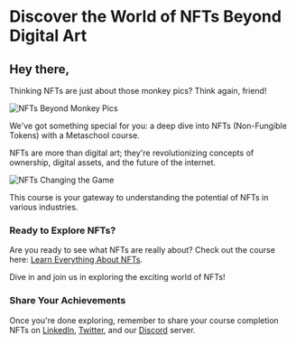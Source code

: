 # Discover the World of NFTs Beyond Digital Art

## Hey there,

Thinking NFTs are just about those monkey pics? Think again, friend!

![NFTs Beyond Monkey Pics](https://media1.giphy.com/media/3taYXLxSBOugHHjocB/giphy.gif?cid=7941fdc6wgtjip3wi6a2i59cobqvsbvaj6oajrz0tvuhlr92&ep=v1_gifs_search&rid=giphy.gif&ct=g)

We've got something special for you: a deep dive into NFTs (Non-Fungible Tokens) with a Metaschool course.

NFTs are more than digital art; they're revolutionizing concepts of ownership, digital assets, and the future of the internet.

![NFTs Changing the Game](https://media2.giphy.com/media/ho0xXatV7b3Fo1ZRXN/giphy.gif?cid=7941fdc6zsf8f6yctxeh841lot30goea9hf3bp72rlzugxh5&ep=v1_gifs_search&rid=giphy.gif&ct=g)

This course is your gateway to understanding the potential of NFTs in various industries.

### Ready to Explore NFTs?

Are you ready to see what NFTs are really about? Check out the course here: [Learn Everything About NFTs](https://metaschool.so/courses/learn-everything-about-nfts).

Dive in and join us in exploring the exciting world of NFTs!

### Share Your Achievements

Once you're done exploring, remember to share your course completion NFTs on [LinkedIn](https://www.linkedin.com/company/0xmetaschool/), [Twitter](https://twitter.com/0xmetaschool), and our [Discord](https://discord.com/invite/vbVMUwXWgc) server.
